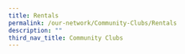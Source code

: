```yaml
---
title: Rentals
permalink: /our-network/Community-Clubs/Rentals
description: ""
third_nav_title: Community Clubs
---
```

